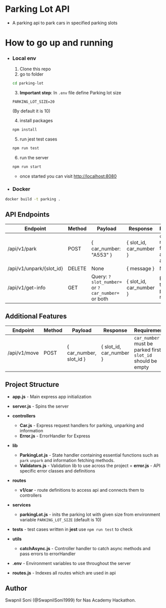 # Parking Lot API 
- A parking api to park cars in specified parking slots

# How to go up and running

- ### Local env
    1. Clone this repo
    2. go to folder
    
    ```sh
    cd parking-lot
    ```

    3. **Important step**: In `.env` file define Parking lot size
    ```
    PARKING_LOT_SIZE=20
    ```
    (By default it is 10)

    4. install packages

    ```sh
    npm install
    ```

    5. run jest test cases

    ```sh
    npm run test
    ```

    6. run the server

    ```sh
    npm run start
    ```
    - once started you can visit [http://localhost:8080](http://localhost:8080)

- ### Docker

```sh
docker build -t parking .
```

## API Endpoints

|       Endpoint      | Method |          Payload          |         Response        |                             Requirements                          |
| ------------------- | ------ | ------------------------- | ----------------------- | ----------------------------------------------------------------- |
| /api/v1/park        | POST   | { car_number: "A553" }    | { slot_id, car_number } | `car_number` must have first letter as alphabet and all uppercase |
| /api/v1/unpark/{slot_id} | DELETE | None                 | { message }             | None |
| /api/v1/get-info    | GET | Query: `?slot_number=` or `?car_number=` or both | { slot_id, car_number } | Either one of the query param is required |

## Additional Features
|       Endpoint      | Method |          Payload          |         Response        |                             Requirements                          |
| ------------------- | ------ | ------------------------- | ----------------------- | ----------------------------------------------------------------- |
| /api/v1/move       | POST   | { car_number, slot_id }    | { slot_id, car_number } | `car_number` must be parked first, `slot_id` should be empty |


## Project Structure

- **app.js** - Main express app initialization
- **server.js** - Spins the server
- **controllers**
    - **Car.js** - Express request handlers for parking, unparking and information
    - **Error.js** - ErrorHandler for Express
    
- **lib**
    - **ParkingLot.js** - State handler containing essential functions such as `park` `unpark` and information fetching methods.
    - **Validators.js** - Validation lib to use across the project
    = **error.js** - API specific error classes and definitions

- **routes**
    - **v1/car** - route definitions to access api and connects them to controllers

- **services**
    - **parkingLot.js** - inits the parking lot with given size from environment variable `PARKING_LOT_SIZE` (default is 10)

- **tests** - test cases written in __jest__ use `npm run test` to check

- **utils** 
    - **catchAsync.js** - Controller handler to catch async methods and pass errors to errorHandler

- **.env** - Environment variables to use throughout the server
- **routes.js** - Indexes all routes which are used in api

## Author
Swapnil Soni (@SwapnilSoni1999) for Nas Academy Hackathon.
